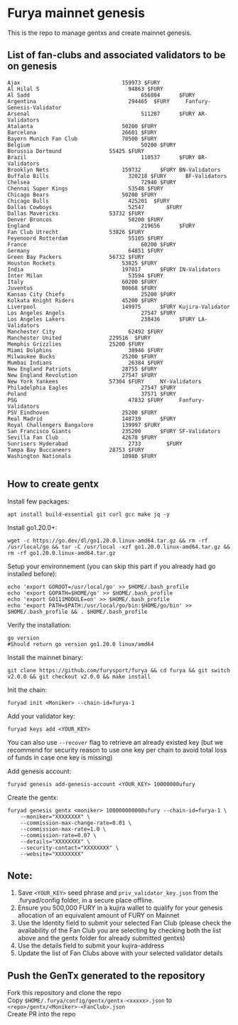 # Furya mainnet genesis

This is the repo to manage gentxs and create mainnet genesis.

## List of fan-clubs and associated validators to be on genesis

```
Ajax                                159973 $FURY
Al Hilal S                            94863 $FURY
Al Sadd                                   656804      $FURY
Argentina                             294465  $FURY     Fanfury-Genesis-Validator
Arsenal                                   511287      $FURY AR-Validators
Atalanta                            50200 $FURY
Barcelona                           26601 $FURY
Bayern Munich Fan Club              70500 $FURY 
Belgium                                   50200 $FURY
Borussia Dortmund               55425 $FURY
Brazil                                    110537      $FURY BR-Validators
Brooklyn Nets                       159732      $FURY BN-Validators
Buffalo Bills                         320218 $FURY      BF-Validators
Chelsea                                   72940 $FURY   
Chennai Super Kings                   53548 $FURY     
Chicago Bears                       50200 $FURY
Chicago Bulls                         425201  $FURY
Dallas Cowboys                        52547       $FURY
Dallas Mavericks                53732 $FURY
Denver Broncos                        50200 $FURY
England                                   219656      $FURY 
Fan Club Utrecht                53826 $FURY     
Feyenoord Rotterdam                   55105 $FURY     
France                                    60200 $FURY   
Germany                               64851 $FURY 
Green Bay Packers               56732 $FURY     
Houston Rockets                     53825 $FURY 
India                               197017      $FURY IN-Validators
Inter Milan                           53594 $FURY 
Italy                               60200 $FURY
Juventus                            80668 $FURY
Kansas City Chiefs                        25200 $FURY   
Kolkata Knight Riders               45200 $FURY
Liverpool                           149975      $FURY Kujira-Validator
Los Angeles Angels                        27547 $FURY   
Los Angeles Lakers                        238436      $FURY LA-Validators
Manchester City                       62492 $FURY     
Manchester United               229516  $FURY     
Memphis Grizzlies               25200 $FURY     
Miami Dolphins                        30946 $FURY
Milwaukee Bucks                     25200 $FURY
Mumbai Indians                        26384 $FURY
New England Patriots                28755 $FURY
New England Revolution              27547 $FURY   
New York Yankees                57304 $FURY     NY-Validators
Philadelphia Eagles                       27547 $FURY   
Poland                                    37571 $FURY   
PSG                                   47832 $FURY     Fanfury-Validators
PSV Eindhoven                       25200 $FURY
Real Madrid                         148739      $FURY 
Royal Challengers Bangalore         139997 $FURY
San Francisco Giants                235200      $FURY SF-Validators
Sevilla Fan Club                    42678 $FURY   
Sunrisers Hyderabad                   2733        $FURY
Tampa Bay Buccaneers            28753 $FURY
Washington Nationals                10980 $FURY


```

## How to create gentx

Install few packages:

```shell
apt install build-essential git curl gcc make jq -y
```

Install go1.20.0+:

```shell
wget -c https://go.dev/dl/go1.20.0.linux-amd64.tar.gz && rm -rf /usr/local/go && tar -C /usr/local -xzf go1.20.0.linux-amd64.tar.gz && rm -rf go1.20.0.linux-amd64.tar.gz
```

Setup your environnement (you can skip this part if you already had go installed before):

```shell
echo 'export GOROOT=/usr/local/go' >> $HOME/.bash_profile
echo 'export GOPATH=$HOME/go' >> $HOME/.bash_profile
echo 'export GO111MODULE=on' >> $HOME/.bash_profile
echo 'export PATH=$PATH:/usr/local/go/bin:$HOME/go/bin' >> $HOME/.bash_profile && . $HOME/.bash_profile
```

Verify the installation:

```shell
go version
#Should return go version go1.20.0 linux/amd64
```

Install the mainnet binary:

```shell
git clone https://github.com/furysport/furya && cd furya && git switch v2.0.0 && git checkout v2.0.0 && make install
```

Init the chain:

```shell
furyad init <Moniker> --chain-id=furya-1
```

Add your validator key:

```shell
furyad keys add <YOUR_KEY>
```

You can also use `--recover` flag to retrieve an already existed key (but we recommend for security reason to use one key per chain to avoid total loss of funds in case one key is missing)

Add genesis account:

```shell
furyad genesis add-genesis-account <YOUR_KEY> 10000000ufury
```

Create the gentx:

```shell
furyad genesis gentx <moniker> 100000000000ufury --chain-id=furya-1 \
    --moniker="XXXXXXXX" \
    --commission-max-change-rate=0.01 \
    --commission-max-rate=1.0 \
    --commission-rate=0.07 \
    --details="XXXXXXXX" \
    --security-contact="XXXXXXXX" \
    --website="XXXXXXXX"
```

## Note:

1. Save `<YOUR_KEY>` seed phrase and `priv_validator_key.json` from the .furyad/config folder, in a secure place offline.
2. Ensure you 500,000 FURY in a kujira wallet to qualify for your genesis allocation of an equivalent amount of FURY on Mainnet
3. Use the Identity field to submit your selected Fan Club (please check the availability of the Fan Club you are selecting by checking both the list above and the gentx folder for already submitted gentxs)
4. Use the details field to submit your kujira-address
5. Update the list of Fan Clubs above with your selected validator details

## Push the GenTx generated to the repository

Fork this repository and clone the repo    
Copy `$HOME/.furya/config/gentx/gentx-<xxxxx>.json` to `<repo>/gentx/<Moniker>-<FanClub>.json`  
Create PR into the repo
